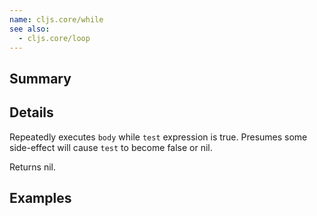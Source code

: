 ```yaml
---
name: cljs.core/while
see also:
  - cljs.core/loop
---
```


## Summary

## Details

Repeatedly executes `body` while `test` expression is true. Presumes some
side-effect will cause `test` to become false or nil.

Returns nil.

## Examples
